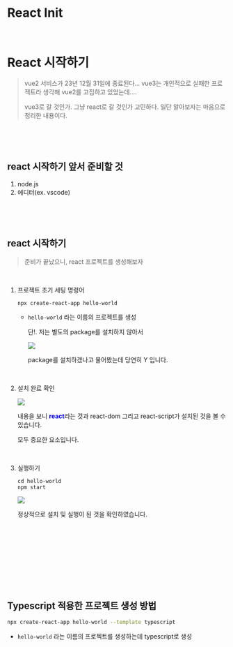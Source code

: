 # React Init


​	

# React 시작하기

> vue2 서비스가 23년 12월 31일에 종료된다... vue3는 개인적으로 실패한 프로젝트라 생각해 vue2를 고집하고 있었는데....
>
> vue3로 갈 것인가. 그냥 react로 갈 것인가 고민하다. 일단 알아보자는 마음으로 정리한 내용이다.

​		

​	

## react 시작하기 앞서 준비할 것

1. node.js
2. 에디터(ex. vscode)

​	

​	

## react 시작하기

> 준비가 끝났으니, react 프로젝트를 생성해보자

​		

1. 프로젝트 초기 세팅 명령어 

   ```react
   npx create-react-app hello-world
   ```

   - `hello-world` 라는 이름의 프로젝트를 생성

     단!. 저는 별도의 package를 설치하지 않아서

     <image src="/images/init_setting.assets/image-20230405111120417.png" width="auto" style="display: block;">

     package를 설치하겠나고 물어봤는데 당연히 Y 입니다. 

​		

2. 설치 완료 확인

   <image src="/images/init_setting.assets/image-20230405111902281.png" width="auto" style="display: block;">

   내용을 보니 <b style="color:blue">react</b>라는 것과 react-dom 그리고 react-script가 설치된 것을 볼 수 있습니다. 

   모두 중요한 요소입니다. 

​			

3. 실행하기

   ```react
   cd hello-world
   npm start
   ```

   <image src="/images/init_setting.assets/image-20230405122109858.png" width="auto" style="display: block;">

   정상적으로 설치 및 실행이 된 것을 확인하였습니다. 

   

   ​	

   ​	

   ​	

   ​	

   ​	
   
   

## Typescript 적용한 프로젝트 생성 방법

```bash
npx create-react-app hello-world --template typescript
```

- `hello-world` 라는 이름의 프로젝트를 생성하는데 typescript로 생성

​	

​	

​	

​	

​	


